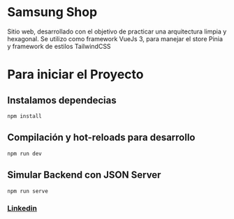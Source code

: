 # Samsung Shop

Sitio web, desarrollado con el objetivo de practicar una arquitectura limpia y hexagonal. Se utilizo como framework VueJs 3, para manejar el store Pinia y framework de estilos TailwindCSS

# Para iniciar el Proyecto 

## Instalamos dependecias
```
npm install
```

## Compilación y hot-reloads para desarrollo
```
npm run dev
```
## Simular Backend con JSON Server
```
npm run serve
``` 

### [Linkedin](https://www.linkedin.com/in/gigena-christian/)
